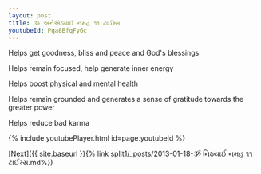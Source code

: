 ```yaml
---
layout: post
title: ૐ અનેએઠ્યાઈ નમહ ૧૧ ટાઈમ્સ
youtubeId: Pqa8BfqFy6c
---
```

 
 
Helps get goodness, bliss and peace and God's blessings
 
Helps remain focused, help generate inner energy 
 
Helps boost physical and mental health 
 
Helps remain grounded and generates a sense of gratitude towards the greater power 
 
Helps reduce bad karma
 
 
 
 


{% include youtubePlayer.html id=page.youtubeId %}
 
[Next]({{ site.baseurl }}{% link  split1/_posts/2013-01-18-ૐ નિઠયાઈ નમહ ૧૧ ટાઈમ્સ.md%})
 
